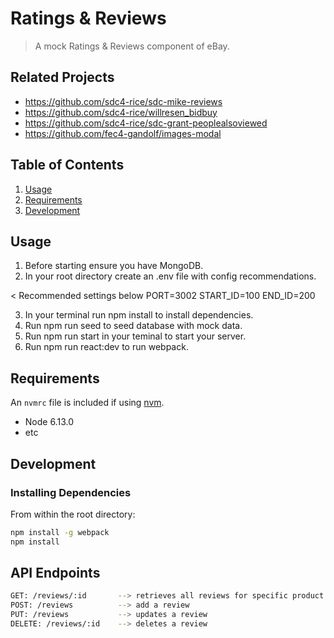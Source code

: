 # Ratings & Reviews

> A mock Ratings & Reviews component of eBay.
## Related Projects

  - https://github.com/sdc4-rice/sdc-mike-reviews
  - https://github.com/sdc4-rice/willresen_bidbuy
  - https://github.com/sdc4-rice/sdc-grant-peoplealsoviewed
  - https://github.com/fec4-gandolf/images-modal

## Table of Contents

1. [Usage](#Usage)
1. [Requirements](#requirements)
1. [Development](#development)

## Usage

1. Before starting ensure you have MongoDB.
2. In your root directory create an .env file with config recommendations.

< Recommended settings below
  PORT=3002
  START_ID=100
  END_ID=200

3. In your terminal run npm install to install dependencies.
4. Run npm run seed to seed database with mock data.
5. Run npm run start in your teminal to start your server.
6. Run npm run react:dev to run webpack.






## Requirements

An `nvmrc` file is included if using [nvm](https://github.com/creationix/nvm).

- Node 6.13.0
- etc

## Development

### Installing Dependencies

From within the root directory:

```sh
npm install -g webpack
npm install
```

## API Endpoints

```sh
GET: /reviews/:id       --> retrieves all reviews for specific product
POST: /reviews          --> add a review
PUT: /reviews           --> updates a review
DELETE: /reviews/:id    --> deletes a review
```
